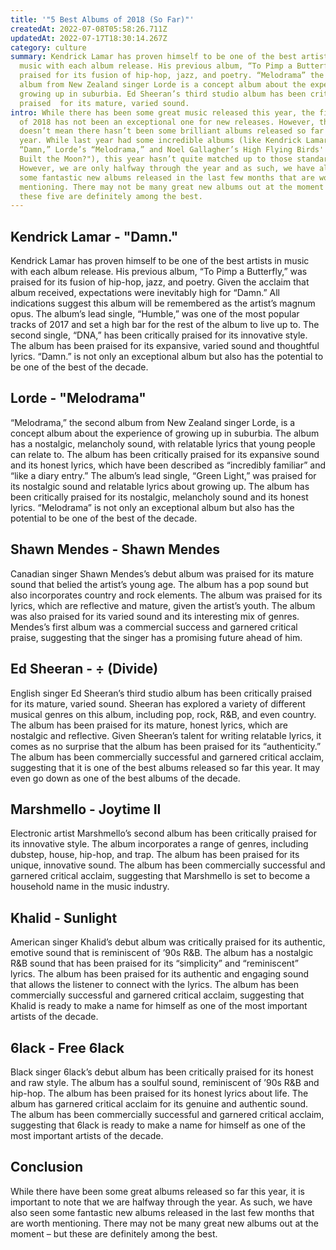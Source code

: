 ```yaml
---
title: '"5 Best Albums of 2018 (So Far)"'
createdAt: 2022-07-08T05:58:26.711Z
updatedAt: 2022-07-17T18:30:14.267Z
category: culture
summary: Kendrick Lamar has proven himself to be one of the best artists in
  music with each album release. His previous album, “To Pimp a Butterfly,” was
  praised for its fusion of hip-hop, jazz, and poetry. “Melodrama” the second
  album from New Zealand singer Lorde is a concept album about the experience of
  growing up in suburbia. Ed Sheeran’s third studio album has been critically
  praised  for its mature, varied sound.
intro: While there has been some great music released this year, the first half
  of 2018 has not been an exceptional one for new releases. However, that
  doesn’t mean there hasn’t been some brilliant albums released so far this
  year. While last year had some incredible albums (like Kendrick Lamar’s
  “Damn,” Lorde’s “Melodrama,” and Noel Gallagher’s High Flying Birds' "Who
  Built the Moon?"), this year hasn’t quite matched up to those standards.
  However, we are only halfway through the year and as such, we have also seen
  some fantastic new albums released in the last few months that are worth
  mentioning. There may not be many great new albums out at the moment – but
  these five are definitely among the best.
---
```


## Kendrick Lamar - "Damn."

Kendrick Lamar has proven himself to be one of the best artists in music with each album release. His previous album, “To Pimp a Butterfly,” was praised for its fusion of hip-hop, jazz, and poetry. Given the acclaim that album received, expectations were inevitably high for “Damn.” All indications suggest this album will be remembered as the artist’s magnum opus. The album’s lead single, “Humble,” was one of the most popular tracks of 2017 and set a high bar for the rest of the album to live up to. The second single, “DNA,” has been critically praised for its innovative style. The album has been praised for its expansive, varied sound and thoughtful lyrics. “Damn.” is not only an exceptional album but also has the potential to be one of the best of the decade.

## Lorde - "Melodrama"

“Melodrama,” the second album from New Zealand singer Lorde, is a concept album about the experience of growing up in suburbia. The album has a nostalgic, melancholy sound, with relatable lyrics that young people can relate to. The album has been critically praised for its expansive sound and its honest lyrics, which have been described as “incredibly familiar” and “like a diary entry.” The album’s lead single, “Green Light,” was praised for its nostalgic sound and relatable lyrics about growing up. The album has been critically praised for its nostalgic, melancholy sound and its honest lyrics. “Melodrama” is not only an exceptional album but also has the potential to be one of the best of the decade.

## Shawn Mendes - Shawn Mendes

Canadian singer Shawn Mendes’s debut album was praised for its mature sound that belied the artist’s young age. The album has a pop sound but also incorporates country and rock elements. The album was praised for its lyrics, which are reflective and mature, given the artist’s youth. The album was also praised for its varied sound and its interesting mix of genres. Mendes’s first album was a commercial success and garnered critical praise, suggesting that the singer has a promising future ahead of him.

## Ed Sheeran - ÷ (Divide)

English singer Ed Sheeran’s third studio album has been critically praised for its mature, varied sound. Sheeran has explored a variety of different musical genres on this album, including pop, rock, R&B, and even country. The album has been praised for its mature, honest lyrics, which are nostalgic and reflective. Given Sheeran’s talent for writing relatable lyrics, it comes as no surprise that the album has been praised for its “authenticity.” The album has been commercially successful and garnered critical acclaim, suggesting that it is one of the best albums released so far this year. It may even go down as one of the best albums of the decade.

## Marshmello - Joytime II

Electronic artist Marshmello’s second album has been critically praised for its innovative style. The album incorporates a range of genres, including dubstep, house, hip-hop, and trap. The album has been praised for its unique, innovative sound. The album has been commercially successful and garnered critical acclaim, suggesting that Marshmello is set to become a household name in the music industry.

## Khalid - Sunlight

American singer Khalid’s debut album was critically praised for its authentic, emotive sound that is reminiscent of ’90s R&B. The album has a nostalgic R&B sound that has been praised for its “simplicity” and “reminiscent” lyrics. The album has been praised for its authentic and engaging sound that allows the listener to connect with the lyrics. The album has been commercially successful and garnered critical acclaim, suggesting that Khalid is ready to make a name for himself as one of the most important artists of the decade.

## 6lack - Free 6lack

Black singer 6lack’s debut album has been critically praised for its honest and raw style. The album has a soulful sound, reminiscent of ’90s R&B and hip-hop. The album has been praised for its honest lyrics about life. The album has garnered critical acclaim for its genuine and authentic sound. The album has been commercially successful and garnered critical acclaim, suggesting that 6lack is ready to make a name for himself as one of the most important artists of the decade.

## Conclusion

While there have been some great albums released so far this year, it is important to note that we are halfway through the year. As such, we have also seen some fantastic new albums released in the last few months that are worth mentioning. There may not be many great new albums out at the moment – but these are definitely among the best.
